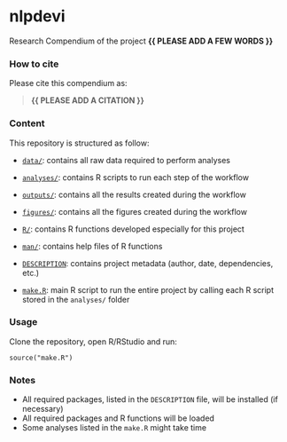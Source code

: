 <!-- README.md is generated from README.Rmd. Please edit that file -->

# nlpdevi

<!-- badges: start -->
<!-- badges: end -->

Research Compendium of the project **{{ PLEASE ADD A FEW WORDS }}**

### How to cite

Please cite this compendium as:

> **{{ PLEASE ADD A CITATION }}**

### Content

This repository is structured as follow:

-   [`data/`](https://github.com/frbcesab/nlpdevi/tree/master/data):
    contains all raw data required to perform analyses

-   [`analyses/`](https://github.com/frbcesab/nlpdevi/tree/master/analyses/):
    contains R scripts to run each step of the workflow

-   [`outputs/`](https://github.com/frbcesab/nlpdevi/tree/master/outputs):
    contains all the results created during the workflow

-   [`figures/`](https://github.com/frbcesab/nlpdevi/tree/master/figures):
    contains all the figures created during the workflow

-   [`R/`](https://github.com/frbcesab/nlpdevi/tree/master/R): contains
    R functions developed especially for this project

-   [`man/`](https://github.com/frbcesab/nlpdevi/tree/master/man):
    contains help files of R functions

-   [`DESCRIPTION`](https://github.com/frbcesab/nlpdevi/tree/master/DESCRIPTION):
    contains project metadata (author, date, dependencies, etc.)

-   [`make.R`](https://github.com/frbcesab/nlpdevi/tree/master/make.R):
    main R script to run the entire project by calling each R script
    stored in the `analyses/` folder

### Usage

Clone the repository, open R/RStudio and run:

    source("make.R")

### Notes

-   All required packages, listed in the `DESCRIPTION` file, will be
    installed (if necessary)
-   All required packages and R functions will be loaded
-   Some analyses listed in the `make.R` might take time
